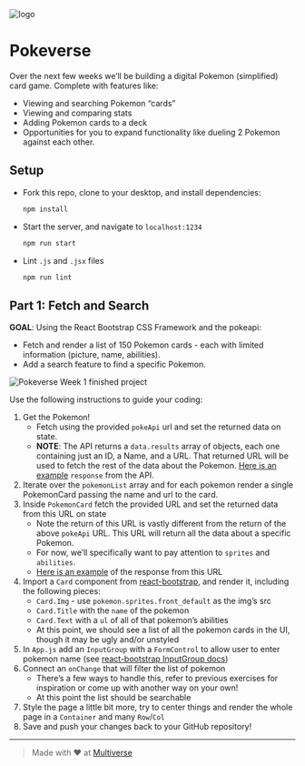 ![logo](https://user-images.githubusercontent.com/44912347/203076292-5dfc6571-420c-4366-9dda-a0410df82b62.jpg)

# Pokeverse

Over the next few weeks we’ll be building a digital Pokemon (simplified) card game. Complete with features like:
- Viewing and searching Pokemon “cards”
- Viewing and comparing stats
- Adding Pokemon cards to a deck
- Opportunities for you to expand functionality like dueling 2 Pokemon against each other. 

## Setup

- Fork this repo, clone to your desktop, and install dependencies:
  ```sh
  npm install
  ```
- Start the server, and navigate to `localhost:1234`
  ```sh
  npm run start
  ```
- Lint `.js` and `.jsx` files
  ```sh
  npm run lint
  ```

## Part 1: Fetch and Search
**GOAL**: Using the React Bootstrap CSS Framework and the pokeapi:
- Fetch and render a list of 150 Pokemon cards - each with limited information (picture, name, abilities).
- Add a search feature to find a specific Pokemon.

![Pokeverse Week 1 finished project](https://user-images.githubusercontent.com/44912347/203077513-485464b8-607f-429a-8e12-033b566f2abd.gif)

Use the following instructions to guide your coding:
1. Get the Pokemon!
    - Fetch using the provided `pokeApi` url and set the returned data on state. 
    - **NOTE**: The API returns a `data.results` array of objects, each one containing just an ID, a Name, and a URL. That returned URL will be used to fetch the rest of the data about the Pokemon. [Here is an example](https://gist.github.com/CalamityAdam/06b998539c45f4fb8c5c5afab7a97154#httpspokeapicoapiv2pokemonlimit5) `response` from the API.
2. Iterate over the `pokemonList` array and for each pokemon render a single PokemonCard passing the name and url to the card.
3. Inside `PokemonCard` fetch the provided URL and set the returned data from this URL on state
    - Note the return of this URL is vastly different from the return of the above `pokeApi` URL. This URL will return all the data about a specific Pokemon.
    - For now, we’ll specifically want to pay attention to `sprites` and `abilities`.
    - [Here is an example](https://gist.github.com/CalamityAdam/06b998539c45f4fb8c5c5afab7a97154#httpspokeapicoapiv2pokemon1-abbreviated) of the response from this URL    
4. Import a `Card` component from [react-bootstrap](https://react-bootstrap.github.io/components/cards/), and render it, including the following pieces:
    - `Card.Img` - use `pokemon.sprites.front_default` as the img’s src
    - `Card.Title` with the `name` of the pokemon
    - `Card.Text` with a `ul` of all of that pokemon’s abilities
    - At this point, we should see a list of all the pokemon cards in the UI, though it may be ugly and/or unstyled
5. In `App.js` add an `InputGroup` with a `FormControl` to allow user to enter pokemon name (see [react-bootstrap InputGroup docs](https://react-bootstrap.github.io/forms/input-group/))
6. Connect an `onChange` that will filter the list of pokemon
    - There’s a few ways to handle this, refer to previous exercises for inspiration or come up with another way on your own!
    - At this point the list should be searchable
7. Style the page a little bit more, try to center things and render the whole page in a `Container` and many `Row`/`Col`
8. Save and push your changes back to your GitHub repository!

---

> Made with ♥️ at [Multiverse](https://www.multiverse.io/en-US)
